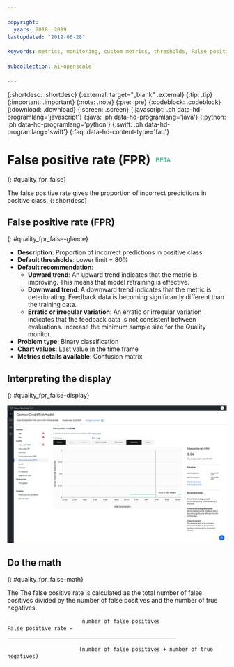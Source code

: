 ```yaml
---

copyright:
  years: 2018, 2019
lastupdated: "2019-06-28"

keywords: metrics, monitoring, custom metrics, thresholds, False positive rate, fpr

subcollection: ai-openscale

---
```


{:shortdesc: .shortdesc}
{:external: target="_blank" .external}
{:tip: .tip}
{:important: .important}
{:note: .note}
{:pre: .pre}
{:codeblock: .codeblock}
{:download: .download}
{:screen: .screen}
{:javascript: .ph data-hd-programlang='javascript'}
{:java: .ph data-hd-programlang='java'}
{:python: .ph data-hd-programlang='python'}
{:swift: .ph data-hd-programlang='swift'}
{:faq: data-hd-content-type='faq'}

# False positive rate (FPR) ![beta tag](images/beta.png)
{: #quality_fpr_false}

The false positive rate gives the proportion of incorrect predictions in positive class.
{: shortdesc}

## False positive rate (FPR)
{: #quality_fpr_false-glance}

- **Description**: Proportion of incorrect predictions in positive class
- **Default thresholds**: Lower limit = 80%
- **Default recommendation**:
   - **Upward trend**: An upward trend indicates that the metric is improving. This means that model retraining is effective.
   - **Downward trend**: A downward trend indicates that the metric is deteriorating. Feedback data is becoming significantly different than the training data.
   - **Erratic or irregular variation**: An erratic or irregular variation indicates that the feedback data is not consistent between evaluations. Increase the minimum sample size for the Quality monitor.
- **Problem type**: Binary classification
- **Chart values**: Last value in the time frame
- **Metrics details available**: Confusion matrix

## Interpreting the display
{: #quality_fpr_false-display}

![the False positive rate chart is displayed.](images/quality-fpr.png)

## Do the math
{: #quality_fpr_false-math}

The The false positive rate is calculated as the total number of false positives divided by the number of false positives and the number of true negatives.

```
                        number of false positives
False positive rate =  ______________________________________________________

                       (number of false positives + number of true negatives)
```